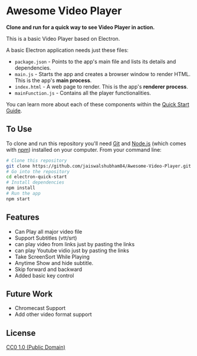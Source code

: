 # Awesome Video Player

**Clone and run for a quick way to see Video Player in action.**

This is a basic Video Player based on Electron. 


A basic Electron application needs just these files:

- `package.json` - Points to the app's main file and lists its details and dependencies.
- `main.js` - Starts the app and creates a browser window to render HTML. This is the app's **main process**.
- `index.html` - A web page to render. This is the app's **renderer process**.
- `mainFunction.js` - Contains all the player functionalities.

You can learn more about each of these components within the [Quick Start Guide](http://electron.atom.io/docs/tutorial/quick-start).

## To Use

To clone and run this repository you'll need [Git](https://git-scm.com) and [Node.js](https://nodejs.org/en/download/) (which comes with [npm](http://npmjs.com)) installed on your computer. From your command line:

```bash
# Clone this repository
git clone https://github.com/jaiswalshubham84/Awesome-Video-Player.git
# Go into the repository
cd electron-quick-start
# Install dependencies
npm install
# Run the app
npm start
```
## Features
 - Can Play all major video file
 - Support Subtitles (vtt/srt)
 - can play video from links just by pasting the links
 - can play Youtube vidio just by pasting the links
 - Take ScreenSort While Playing
 - Anytime Show and hide subtitle.
 - Skip forward and backward
 - Added basic key control
 
 ## Future Work
 -  Chromecast Support
 -  Add other video format support



## License
[CC0 1.0 (Public Domain)](LICENSE.md)
